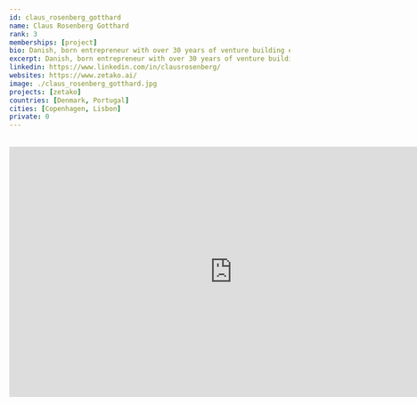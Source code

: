 ```yaml
---
id: claus_rosenberg_gotthard
name: Claus Rosenberg Gotthard
rank: 3
memberships: [project]
bio: Danish, born entrepreneur with over 30 years of venture building experience, failures and success along the way. I have lived in Lisbon since 2018 with my wife who is an Artist.
excerpt: Danish, born entrepreneur with over 30 years of venture building experience.
linkedin: https://www.linkedin.com/in/clausrosenberg/
websites: https://www.zetako.ai/
image: ./claus_rosenberg_gotthard.jpg
projects: [zetako]
countries: [Denmark, Portugal]
cities: [Copenhagen, Lisbon]
private: 0
---
```


<BR>

<iframe src="https://player.vimeo.com/video/427718526" width="800" height="450" frameborder="0" allow="autoplay; fullscreen" allowfullscreen></iframe>

<BR>
